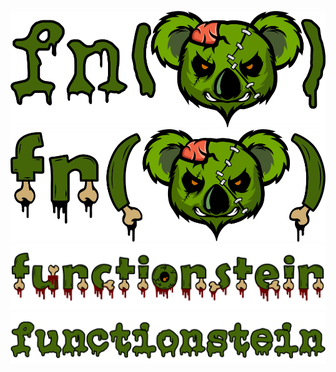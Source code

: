 ![evil-laughter-logo](https://github.com/functionstein/.github/raw/branding/evil-laughter-small.png)
![zombite-logo](https://github.com/functionstein/.github/raw/branding/zombite-small.png)
![zombite-txt-logo](https://github.com/functionstein/.github/raw/branding/zombite-name-small.png)
![zombite-txt-logo](https://github.com/functionstein/.github/raw/branding/evil-laughter-name-small.png)
